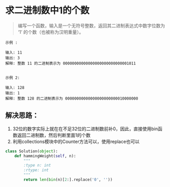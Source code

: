 # 求二进制数中1的个数

> 编写一个函数，输入是一个无符号整数，返回其二进制表达式中数字位数为 ‘1’ 的个数（也被称为汉明重量）。

```
示例 :

输入: 11
输出: 3
解释: 整数 11 的二进制表示为 00000000000000000000000000001011


示例 2:

输入: 128
输出: 1
解释: 整数 128 的二进制表示为 00000000000000000000000010000000
```


## 解决思路：
1. 32位的数字实际上就在在不足32位的二进制数前补0，因此，直接使用bin函数返回二进制数，然后判断里面1的个数
2. 利用collections模块中的Counter方法可以，使用replace也可以


```python
class Solution(object):
    def hammingWeight(self, n):
        """
        :type n: int
        :rtype: int
        """
        return len(bin(n)[2:].replace('0', ''))
```